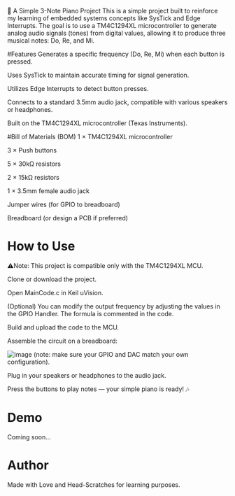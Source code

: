 🎹 A Simple 3-Note Piano Project
This is a simple project built to reinforce my learning of embedded systems concepts like SysTick and Edge Interrupts. The goal is to use a TM4C1294XL microcontroller to generate analog audio signals (tones) from digital values, allowing it to produce three musical notes: Do, Re, and Mi.

#Features
Generates a specific frequency (Do, Re, Mi) when each button is pressed.

Uses SysTick to maintain accurate timing for signal generation.

Utilizes Edge Interrupts to detect button presses.

Connects to a standard 3.5mm audio jack, compatible with various speakers or headphones.

Built on the TM4C1294XL microcontroller (Texas Instruments).

#Bill of Materials (BOM)
1 × TM4C1294XL microcontroller

3 × Push buttons

5 × 30kΩ resistors

2 × 15kΩ resistors

1 × 3.5mm female audio jack

Jumper wires (for GPIO to breadboard)

Breadboard (or design a PCB if preferred)

# How to Use
⚠Note: This project is compatible only with the TM4C1294XL MCU.

Clone or download the project.

Open MainCode.c in Keil uVision.

(Optional) You can modify the output frequency by adjusting the values in the GPIO Handler. The formula is commented in the code.

Build and upload the code to the MCU.

Assemble the circuit on a breadboard:

![image](https://github.com/user-attachments/assets/3871d191-b5ab-456a-bae0-855eff9a8801)
(note: make sure your GPIO and DAC match your own configuration).

Plug in your speakers or headphones to the audio jack.

Press the buttons to play notes — your simple piano is ready! 🎶

# Demo
Coming soon...


# Author
Made with Love and Head-Scratches for learning purposes.
